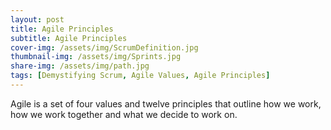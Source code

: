 ```yaml
---
layout: post
title: Agile Principles
subtitle: Agile Principles 
cover-img: /assets/img/ScrumDefinition.jpg
thumbnail-img: /assets/img/Sprints.jpg
share-img: /assets/img/path.jpg
tags: [Demystifying Scrum, Agile Values, Agile Principles]
---
```



Agile is a set of four values and twelve principles that outline how we work, how we work together and what we decide to work on. 
